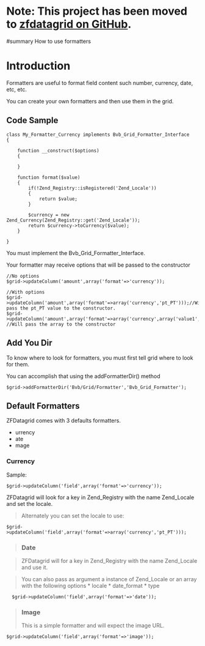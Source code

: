 # Note: This project has been moved to [zfdatagrid on GitHub](https://github.com/zfdatagrid/). #

#summary How to use formatters


# Introduction #

Formatters are useful to format field content such number, currency, date, etc, etc.

You can create your own formatters and then use them in the grid.

## Code Sample ##
```
class My_Formatter_Currency implements Bvb_Grid_Formatter_Interface
{

    function __construct($options)
    {
        
    } 

    function format($value)
    {
        if(!Zend_Registry::isRegistered('Zend_Locale'))
        {
            return $value;
        }

        $currency = new Zend_Currency(Zend_Registry::get('Zend_Locale'));
        return $currency->toCurrency($value);
    }

}
```

You must implement the Bvb\_Grid\_Formatter\_Interface.

Your formatter may receive options that will be passed to the constructor

```
//No options
$grid->updateColumn('amount',array('format'=>'currency'));

//With options
$grid->updateColumn('amount',array('format'=>array('currency','pt_PT')));//Will pass the pt_PT value to the constructor. 
$grid->updateColumn('amount',array('format'=>array('currency',array('value1','{{amount}}','somehtingElse')))); //Will pass the array to the constructor
```

## Add You Dir ##
To know where to look for formatters, you must first tell grid where to look for them.

You can accomplish that using the addFormatterDir() method

```
$grid->addFormatterDir('Bvb/Grid/Formatter','Bvb_Grid_Formatter');
```


## Default Formatters ##
ZFDatagrid comes with 3 defaults formatters.
  * urrency
  * ate
  * mage

### Currency ###

Sample:
```
$grid->updateColumn('field',array('format'=>'currency'));
```

ZFDatagrid will look for a key in Zend\_Registry with the name Zend\_Locale and set the locale.

> Alternately you can set the locale to use:

```
$grid->updateColumn('field',array('format'=>array('currency','pt_PT')));
```

> ### Date ###

> ZFDatagrid will  for a key in Zend\_Registry with the name Zend\_Locale and use it.

> You can also pass as argument a instance of Zend\_Locale or an array with the following options
    * locale
    * date\_format
    * type

```
  $grid->updateColumn('field',array('format'=>'date'));
```

> ### Image ###
> This is a simple formatter and will expect the image URL.
```
$grid->updateColumn('field',array('format'=>'image'));
```
